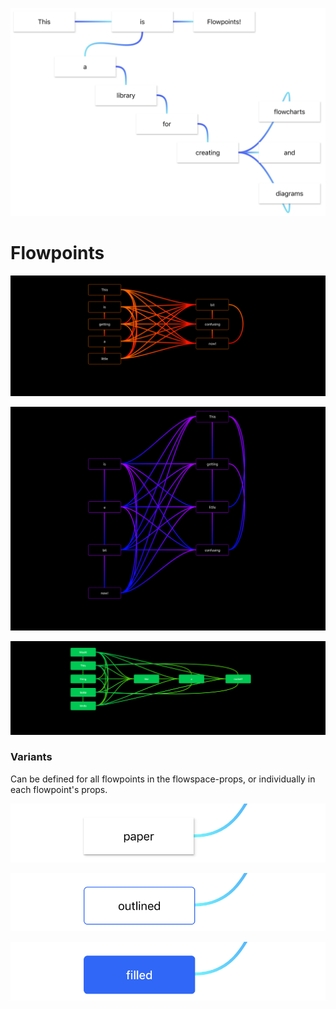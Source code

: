 ![](assets/this_is_flowpoints.png)

# Flowpoints

![](assets/sample_1.png)

![](assets/sample_2.png)

![](assets/sample_3.png)


### Variants
Can be defined for all flowpoints in the flowspace-props, or individually in each flowpoint's props.

![](assets/paper.png)

![](assets/outlined.png)

![](assets/filled.png)

